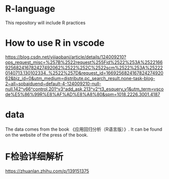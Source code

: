 # R-language
This repository will include R practices

# How to use R in vscode
https://blog.csdn.net/yijiaobani/article/details/124009210?ops_request_misc=%257B%2522request%255Fid%2522%253A%2522166925682416782427492062%2522%252C%2522scm%2522%253A%252220140713.130102334..%2522%257D&request_id=166925682416782427492062&biz_id=0&utm_medium=distribute.pc_search_result.none-task-blog-2~all~sobaiduend~default-4-124009210-null-null.142^v66^control,201^v3^add_ask,213^v2^t3_esquery_v1&utm_term=vscode%E5%86%99R%E8%AF%AD%E8%A8%80&spm=1018.2226.3001.4187

# data
The data comes from the book 《应用回归分析（R语言版）》. It can be found on the website of the press of the book.

# F检验详细解析
https://zhuanlan.zhihu.com/p/139151375
